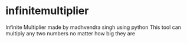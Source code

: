 # infinitemultiplier
Infinite Multiplier made by madhvendra singh using python
This tool can multiply any two numbers no matter how big they are
